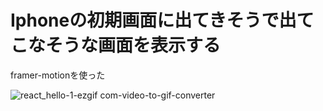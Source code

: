 # Iphoneの初期画面に出てきそうで出てこなそうな画面を表示する
framer-motionを使った

![react_hello-1-ezgif com-video-to-gif-converter](https://github.com/torihazi/react_my_app/assets/71245205/8c411e27-cf6b-478d-8ff2-b4be39c5a66d)
